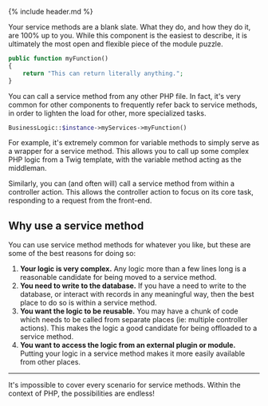 {% include header.md %}

Your service methods are a blank slate. What they do, and how they do it, are 100% up to you. While this component is the easiest to describe, it is ultimately the most open and flexible piece of the module puzzle.

```php
public function myFunction()
{
    return "This can return literally anything.";
}
```

You can call a service method from any other PHP file. In fact, it's very common for other components to frequently refer back to service methods, in order to lighten the load for other, more specialized tasks.

```php
BusinessLogic::$instance->myServices->myFunction()
```

For example, it's extremely common for variable methods to simply serve as a wrapper for a service method. This allows you to call up some complex PHP logic from a Twig template, with the variable method acting as the middleman.

Similarly, you can (and often will) call a service method from within a controller action. This allows the controller action to focus on its core task, responding to a request from the front-end.

## Why use a service method

You can use service method methods for whatever you like, but these are some of the best reasons for doing so:

1. **Your logic is very complex.** Any logic more than a few lines long is a reasonable candidate for being moved to a service method.
2. **You need to write to the database.** If you have a need to write to the database, or interact with records in any meaningful way, then the best place to do so is within a service method.
3. **You want the logic to be reusable.** You may have a chunk of code which needs to be called from separate places (ie: multiple controller actions). This makes the logic a good candidate for being offloaded to a service method.
4. **You want to access the logic from an external plugin or module.** Putting your logic in a service method makes it more easily available from other places.

---

It's impossible to cover every scenario for service methods. Within the context of PHP, the possibilities are endless! 
